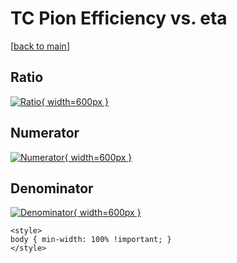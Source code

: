 # TC Pion Efficiency vs. eta

[[back to main](./)]



## Ratio

[![Ratio](../mtv/var/TC_211_eff_eta.png){ width=600px }](../mtv/var/TC_211_eff_eta.pdf)

## Numerator

[![Numerator](../mtv/num/TC_211_eff_eta_num0.png){ width=600px }](../mtv/num/TC_211_eff_eta_num0.pdf)

## Denominator

[![Denominator](../mtv/den/TC_211_eff_eta_den.png){ width=600px }](../mtv/den/TC_211_eff_eta_den.pdf)


``` {=html}
<style>
body { min-width: 100% !important; }
</style>
```
